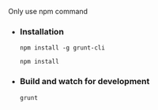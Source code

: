 
Only use npm command

  * ### Installation
      ```
      npm install -g grunt-cli
      ```
      ```
      npm install
      ```

  * ### Build and watch for development
      ```
      grunt
      ```